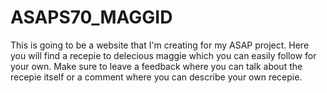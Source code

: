 # ASAPS70_MAGGID
This is going to be a website that I'm creating for my ASAP project. Here you will find a recepie to delecious maggie which you can easily follow for your own. Make sure to leave a feedback where you can talk about the recepie itself or a comment where you can describe your own recepie.
